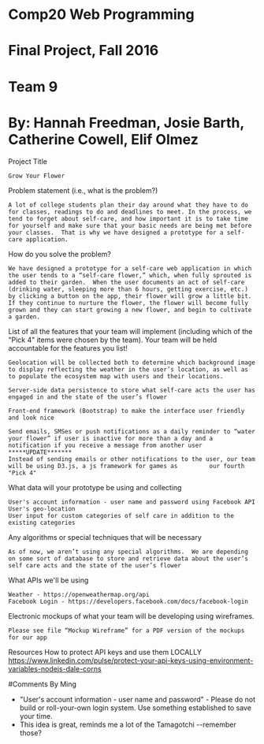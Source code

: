 # Comp20 Web Programming 
# Final Project, Fall 2016
# Team 9
# By: Hannah Freedman, Josie Barth, Catherine Cowell, Elif Olmez

Project Title

    Grow Your Flower 

Problem statement (i.e., what is the problem?)

    A lot of college students plan their day around what they have to do for classes, readings to do and deadlines to meet. In the process, we tend to forget about self-care, and how important it is to take time for yourself and make sure that your basic needs are being met before your classes.  That is why we have designed a prototype for a self-care application.  

How do you solve the problem? 

    We have designed a prototype for a self-care web application in which the user tends to a “self-care flower,” which, when fully sprouted is added to their garden.  When the user documents an act of self-care (drinking water, sleeping more than 6 hours, getting exercise, etc.) by clicking a button on the app, their flower will grow a little bit. If they continue to nurture the flower, the flower will become fully grown and they can start growing a new flower, and begin to cultivate a garden.

List of all the features that your team will implement (including which of the "Pick 4" items were chosen by the team). Your team will be held accountable for the features you list!

    Geolocation will be collected both to determine which background image to display reflecting the weather in the user’s location, as well as to populate the ecosystem map with users and their locations. 

    Server-side data persistence to store what self-care acts the user has engaged in and the state of the user’s flower

    Front-end framework (Bootstrap) to make the interface user friendly and look nice

    Send emails, SMSes or push notifications as a daily reminder to “water your flower” if user is inactive for more than a day and a notification if you receive a message from another user
    *****UPDATE*******
    Instead of sending emails or other notifications to the user, our team will be using D3.js, a js framework for games as         our fourth "Pick 4"

What data will your prototype be using and collecting

    User's account information - user name and password using Facebook API
    User's geo-location
    User input for custom categories of self care in addition to the existing categories


Any algorithms or special techniques that will be necessary

    As of now, we aren’t using any special algorithms.  We are depending on some sort of database to store and retrieve data about the user’s self care acts and the state of the user’s flower

What APIs we'll be using

    Weather - https://openweathermap.org/api
    Facebook Login - https://developers.facebook.com/docs/facebook-login

Electronic mockups of what your team will be developing using wireframes.

    Please see file “Mockup Wireframe” for a PDF version of the mockups for our app

Resources
    How to protect API keys and use them LOCALLY
        https://www.linkedin.com/pulse/protect-your-api-keys-using-environment-variables-nodejs-dale-corns

#Comments By Ming
* "User's account information - user name and password" - Please do not build or roll-your-own login system.  Use something established to save your time.
* This idea is great, reminds me a lot of the Tamagotchi --remember those?
